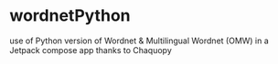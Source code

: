 # wordnetPython
use of Python version of Wordnet &amp; Multilingual Wordnet (OMW) in a Jetpack compose app thanks to Chaquopy
